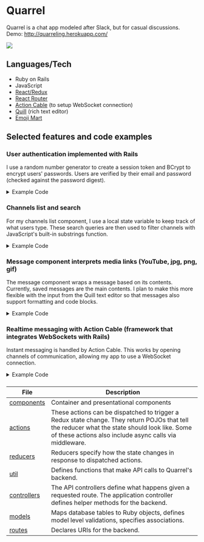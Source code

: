 # Quarrel

Quarrel is a chat app modeled after Slack, but for casual discussions.
Demo: http://quarreling.herokuapp.com/

<img src="demo.gif">

## Languages/Tech
- Ruby on Rails
- JavaScript
- [React/Redux](https://react-redux.js.org/)
- [React Router](https://reacttraining.com/react-router/web/guides/quick-start)
- [Action Cable](https://edgeguides.rubyonrails.org/action_cable_overview.html) (to setup WebSocket connection)
- [Quill](https://quilljs.com/) (rich text editor)
- [Emoji Mart](https://github.com/missive/emoji-mart)

## Selected features and code examples
### User authentication implemented with Rails
I use a random number generator to create a session token and BCrypt to encrypt users' passwords. Users are verified by their email and password (checked against the password digest).
<details>
  <summary>Example Code</summary>
  
  ```rb
    def self.find_by_credentials(email, password)
      user = User.find_by(email: email)
      return nil unless user && user.is_password?(password)
    end

    def password=(password)
        @password = password
        self.password_digest = BCrypt::Password.create(password)
    end

    def is_password?(password)
        BCrypt::Password.new(self.password_digest).is_password?(password)
    end

    def reset_token!
        self.session_token = SecureRandom.urlsafe_base64(16)
        self.save!
        self.session_token
    end

    private

    def ensure_session_token
        self.session_token ||= SecureRandom.urlsafe_base64(16)
    end
 ```
    
</details>

### Channels list and search
For my channels list component, I use a local state variable to keep track of what users type. These search queries are
then used to filter channels with JavaScript's built-in substrings function.
<details>
  <summary>Example Code</summary>
  
  ```jsx
  this.state = {
    value: ''
  };
  
  getChannels() {
    return Object.values(this.props.channels).filter(x => x.channel_name.toLowerCase().search(this.state.value) != -1);
  }
    
  <AutoSizer>
    {({ height, width }) => (
      <List
        height={height}
        width={width}
        itemCount={searchChannels.length+1}
        itemSize={index => index > 0 ? 50 : 22}
        itemData={{ 
          channels: searchChannels.sort((a,b) => (a.channel_name.toLowerCase() < b.channel_name.toLowerCase()) ? -1 : 1),
          history: this.props.history,
          handleClose: this.handleCloseChannels,
          memberships: this.props.memberships
        }}
       >
         {Row}
       </List>
     )}
 </AutoSizer>
  ```
</details>

### Message component interprets media links (YouTube, jpg, png, gif)
The message component wraps a message based on its contents. Currently, saved messages are the main contents. I plan to
make this more flexible with the input from the Quill text editor so that messages also support formatting and code blocks.
<details>
  <summary>Example Code</summary>
  
  ```jsx
  const youtubeParser = url => {
    const regExp = /^.*((youtu.be\/)|(v\/)|(\/u\/\w\/)|(embed\/)|(watch\?))\??v?=?([^#\&\?]*).*/;
    const match = url.match(regExp);
    return (match && match[7].length == 11) ? match[7] : false;
}

function createMsgBody(msgBody) {
    const mediaExt = 'jpg jpeg png gif svg'.split(' ');
    let res = msgBody;
    if (validator.isURL(msgBody)) {
        let urlParts = msgBody.split('.');
        let ext = urlParts[urlParts.length - 1];
        if (mediaExt.includes(ext)) {
            res = (
                <img src={msgBody} style={{maxHeight: "360px", maxWidth: "360px"}}></img>
            );
        } else if (youtubeParser(msgBody)) {
            res = (
                <YouTube
                    videoId={youtubeParser(msgBody)}
                    opts={{
                        playerVars: {
                            autoplay: -1
                        }
                    }}
                />
            )
        } else {
            res = (<a href={msgBody} target="_blank">{msgBody}</a>)
        }
    }
    return res;
}
  ```
</details>

### Realtime messaging with Action Cable (framework that integrates WebSockets with Rails)
Instant messaging is handled by Action Cable. This works by opening channels of communication, allowing my app to use
a WebSocket connection.
<details>
  <summary>Example Code</summary>
  
  ```rb
  class Api::MessagesController < ApplicationController

    def create
        @message = current_user.messages.new(message_params) 
        @message.user = current_user
        if @message.save
            message_cable(@message)
            render json: @message
        else
            render json: @message.errors.full_messages, status: 422
       end
    end

    private

    def message_cable(message)
        ActionCable.server.broadcast(
            "messages#{message.channel_id}",
            id: message.id,
            body: message.body,
            user_id: message.user_id,
            channel_id: message.channel_id,
            created_at: message.created_at
        )
    end
end

class MessagesChannel < ApplicationCable::Channel
  def subscribed
    stream_from "messages#{params[:channelId]}"
  end
end
  ```
</details>
  
###
| File | Description |
| --- | --- |
| [components](https://github.com/LanceSanity/Quarrel/tree/master/frontend/components) | Container and presentational components |
| [actions](https://github.com/LanceSanity/Quarrel/tree/master/frontend/actions) | These actions can be dispatched to trigger a Redux state change. They return POJOs that tell the reducer what the state should look like. Some of these actions also include async calls via middleware.|
| [reducers](https://github.com/LanceSanity/Quarrel/tree/master/frontend/reducers) | Reducers specify how the state changes in response to dispatched actions. |
| [util](https://github.com/LanceSanity/Quarrel/tree/master/frontend/util) | Defines functions that make API calls to Quarrel's backend. |
| [controllers](https://github.com/LanceSanity/Quarrel/tree/master/app/controllers) |The API controllers define what happens given a requested route. The application controller defines helper methods for the backend.|
| [models](https://github.com/LanceSanity/Quarrel/tree/master/app/models) | Maps database tables to Ruby objects, defines model level validations, specifies associations.
| [routes](https://github.com/LanceSanity/Quarrel/blob/master/config/routes.rb) | Declares URIs for the backend. |
